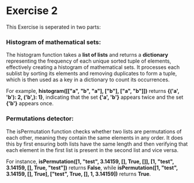 # Exercise 2

This Exercise is seperated in two parts:

### Histogram of mathematical sets:

The histogram function takes a **list of lists** and returns a **dictionary**
representing the frequency of each unique sorted tuple of elements,
effectively creating a histogram of mathematical sets. It processes each
sublist by sorting its elements and removing duplicates to form a tuple,
which is then used as a key in a dictionary to count its occurrences. 

For example, **histogram([["a", "b", "a"], ["b"], ["a", "b"]])** returns **{('a', 'b'): 2, ('b',): 1}**, 
indicating that the set **{'a', 'b'}** appears twice and the set **{'b'}** appears once.


### Permutations detector:

The isPermutation function checks whether two lists are permutations of each other, 
meaning they contain the same elements in any order.
It does this by first ensuring both lists have the same length and then verifying that
each element in the first list is present in the second list and vice versa. 

For instance,
**isPermutation([1, "test", 3.14159, [], True, []], [1, "test", 3.14159, [], True, "test"])** returns **False**, 
while **isPermutation([1, "test", 3.14159, [], True], ["test", True, [], 1, 3.14159])** returns **True**.